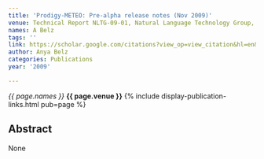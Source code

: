 ```yaml
---
title: 'Prodigy-METEO: Pre-alpha release notes (Nov 2009)'
venue: Technical Report NLTG-09-01, Natural Language Technology Group, CMIS …, 2009
names: A Belz
tags: ''
link: https://scholar.google.com/citations?view_op=view_citation&hl=en&user=trwwiW4AAAAJ&pagesize=100&sortby=pubdate&citation_for_view=trwwiW4AAAAJ:IWHjjKOFINEC
author: Anya Belz
categories: Publications
year: '2009'

---
```


*{{ page.names }}*
**{{ page.venue }}**
{% include display-publication-links.html pub=page %}
## Abstract

None
